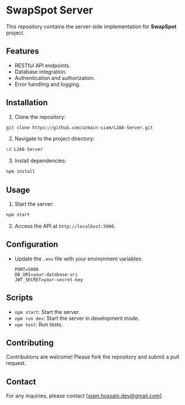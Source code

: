 # SwapSpot Server

This repository contains the server-side implementation for **SwapSpot** project.

## Features

- RESTful API endpoints.
- Database integration.
- Authentication and authorization.
- Error handling and logging.

## Installation

1. Clone the repository:

```bash
git clone https://github.com/azmain-siam/L2A6-Server.git
```

2. Navigate to the project directory:

```bash
cd L2A6-Server
```

3. Install dependencies:

```bash
npm install
```

## Usage

1. Start the server:

```bash
npm start
```

2. Access the API at `http://localhost:5000`.

## Configuration

- Update the `.env` file with your environment variables:
  ```plaintext
  PORT=5000
  DB_URI=your-database-uri
  JWT_SECRET=your-secret-key
  ```

## Scripts

- `npm start`: Start the server.
- `npm run dev`: Start the server in development mode.
- `npm test`: Run tests.

## Contributing

Contributions are welcome! Please fork the repository and submit a pull request.

## Contact

For any inquiries, please contact [siam.hossain.dev@gmail.com].

